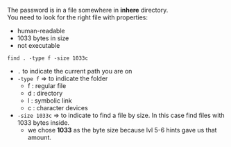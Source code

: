 The password is in a file somewhere in **inhere** directory.\
You need to look for the right file with properties:
- human-readable
- 1033 bytes in size
- not executable


```
find . -type f -size 1033c
```  

- `.` to indicate the current path you are on
- `-type f` => to indicate the folder
    - f : regular file
    - d : directory
    - l : symbolic link
    - c : character devices
- `-size 1033c` => to indicate to find a file by size.  In this case find files with 1033 bytes inside.
    - we chose **1033** as the byte size because lvl 5-6 hints gave us that amount.
